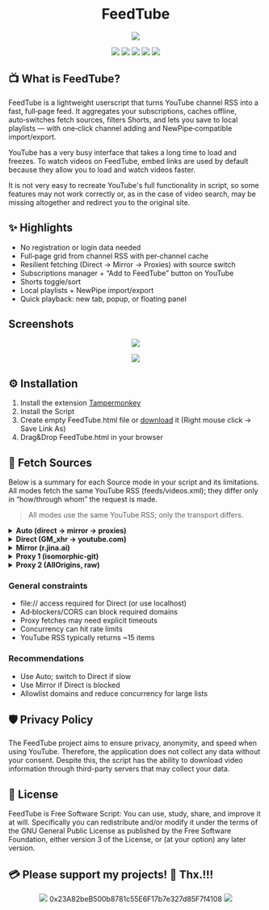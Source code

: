 <h1 align="center"><b>FeedTube</b></h1>
<p align="center"><a href=""><img src="https://raw.githubusercontent.com/testertv/FeedTube/refs/heads/main/images/logo.png?raw=true"></a></p>

<p align="center">        
<a href="https://www.gnu.org/licenses/gpl-3.0" alt="License: GPLv3"><img src="https://img.shields.io/badge/License-GPLv3-brightgreen.svg"></a>  
<a href="" alt=""><img src="https://img.shields.io/badge/Platform-Browser-brightgreen.svg"></a>
<a href="" alt=""><img src="https://img.shields.io/badge/SW--Kind-HTML Page-brightgreen.svg"></a>
<a href="" alt=""><img src="https://img.shields.io/badge/Language-HTML+JS-brightgreen"></a> 
<a href="" alt=""><img src="https://img.shields.io/badge/Version-2025.XX.XX-blue"></a>
</p><p align="center">

## 📺 What is FeedTube?

FeedTube is a lightweight userscript that turns YouTube channel RSS into a fast, full‑page feed. It aggregates your subscriptions, caches offline, auto‑switches fetch sources, filters Shorts, and lets you save to local playlists — with one‑click channel adding and NewPipe‑compatible import/export.

YouTube has a very busy interface that takes a long time to load and freezes. To watch videos on FeedTube, embed links are used by default because they allow you to load and watch videos faster.

It is not very easy to recreate YouTube's full functionality in script, so some features may not work correctly or, as in the case of video search, may be missing altogether and redirect you to the original site.

## ✨ Highlights
- No registration or login data needed
- Full‑page grid from channel RSS with per‑channel cache
- Resilient fetching (Direct → Mirror → Proxies) with source switch
- Subscriptions manager + “Add to FeedTube” button on YouTube
- Shorts toggle/sort
- Local playlists + NewPipe import/export
- Quick playback: new tab, popup, or floating panel

## Screenshots
<p align="center"><a href=""><img src="https://raw.githubusercontent.com/testertv/FeedTube/refs/heads/main/images/screenshot1.png?raw=true"></a></p>

<p align="center"><a href=""><img src="https://raw.githubusercontent.com/testertv/FeedTube/refs/heads/main/images/screenshot2.png?raw=true"></a></p>

## ⚙️ Installation
1. Install the extension [Tampermonkey](https://www.tampermonkey.net)
2. Install the Script
3. Create empty FeedTube.html file or [download](https://raw.githubusercontent.com/testertv/FeedTube/refs/heads/main/files/FeedTube.html) it (Right mouse click -> Save Link As)
4. Drag&Drop FeedTube.html in your browser


## 🔗 Fetch Sources
Below is a summary for each Source mode in your script and its limitations. All modes fetch the same YouTube RSS (feeds/videos.xml); they differ only in “how/through whom” the request is made.

> All modes use the same YouTube RSS; only the transport differs.

<details>
<summary><b>Auto (direct → mirror → proxies)</b></summary>

- How it works: Tries in order: Direct (2 attempts) → r.jina.ai → cors.isomorphic-git.org → allorigins.
- Pros: Most resilient; something usually works.
- Limitations: If Direct is unavailable, you may wait a long time (up to ~20s × 2 per channel due to GM_xhr timeout). Total load time can be stretched by the slowest channel.
</details>

<details>
<summary><b>Direct (GM_xhr → youtube.com)</b></summary>

- How it works: GM_xmlhttpRequest directly to youtube.com (CORS is not an issue). Timeout 20s, anonymous: true (no cookies).
- Pros: Fast, no middlemen; better privacy (requests go only to YouTube); less chance of stale responses.
- Limitations:
  - On file:// you must enable your userscript manager’s “Allow access to file URLs” (otherwise it won’t run). Alternative: serve FeedTube.html via http://localhost.
  - Can be blocked by AdBlock/DNS/Firewall rules (youtube.com, i.ytimg.com).
  - With many subscriptions you may hit 429 or rate limits from YouTube.
  - In some setups (e.g., Greasemonkey/Firefox) you may need explicit @connect youtube.com (you already have @connect *).
</details>

<details>
<summary><b>Mirror (r.jina.ai)</b></summary>

- How it works: Proxied request: https://r.jina.ai/http/<target URL>.
- Pros: Bypasses CORS easily; often works where Direct is blocked.
- Limitations:
  - Public third‑party service: possible limits, 403/429/5xx, regional/network hiccups.
  - Can serve stale data (caches along the path); you append &_tm=… to bust cache, but it’s not guaranteed.
  - Privacy: channel feed URLs go to a third party.
</details>

<details>
<summary><b>Proxy 1 (isomorphic‑git)</b></summary>

- How it works: https://cors.isomorphic-git.org/https://www.youtube.com/feeds/videos.xml?...&_tm=...
- Pros: Another CORS proxy fallback.
- Limitations:
  - Frequently hits rate limits/Cloudflare → 403/502.
  - Unpredictable stability; public service.
  - Potential limits on request size/count.
</details>

<details>
<summary><b>Proxy 2 (AllOrigins, raw)</b></summary>

- How it works: https://api.allorigins.win/raw?url=<encoded URL>&_tm=...
- Pros: Simple raw CORS proxy; convenient fallback.
- Limitations:
  - Aggressive caching on the service side (you add _tm, but cache may still appear).
  - Stability/quotas/5xx typical of public proxies.
  - Privacy: again, third‑party service.
</details>

### General constraints
- file:// access required for Direct (or use localhost)
- Ad‑blockers/CORS can block required domains
- Proxy fetches may need explicit timeouts
- Concurrency can hit rate limits
- YouTube RSS typically returns ~15 items

### Recommendations
- Use Auto; switch to Direct if slow
- Use Mirror if Direct is blocked
- Allowlist domains and reduce concurrency for large lists

## 🛡️ Privacy Policy
The FeedTube project aims to ensure privacy, anonymity, and speed when using YouTube. Therefore, the application does not collect any data without your consent. Despite this, the script has the ability to download video information through third-party servers that may collect your data.

## 🐂 License
FeedTube is Free Software Script: You can use, study, share, and improve it at will. Specifically you can redistribute and/or modify it under the terms of the GNU General Public License as published by the Free Software Foundation, either version 3 of the License, or (at your option) any later version.

## 💳 Please support my projects! 🤗 Thx.!!!
<p align="center">
<a href="" alt=""><img src="https://img.shields.io/badge/Ethereum-Wallet%20➡️-blue"></a>  0x23A82beB500b8781c55E6F17b7e327d85F7f4108 <a href="" alt=""><img src="https://img.shields.io/badge/-⬅️%20Wallet-blue"></a>
</p><p align="center">
